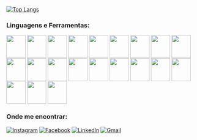[![Top Langs](https://github-readme-status-bice.vercel.app/api/top-langs/?username=GuilhermeRds1921&langs_count=14&theme=dark&layout=compact)](https://github.com/anuraghazra/github-readme-stats)

<div class="box">
<h3 align="left">Linguagens e Ferramentas:</h3>
<img align="center" height="60" width="50"  src="https://cdn.jsdelivr.net/gh/devicons/devicon/icons/c/c-original.svg" />
<img align="center" height="60" width="50"  src="https://cdn.jsdelivr.net/gh/devicons/devicon/icons/python/python-original.svg" />
<img align="center" height="60" width="50"  src="https://cdn.jsdelivr.net/gh/devicons/devicon/icons/java/java-original-wordmark.svg" />
<img align="center" height="60" width="50"  src="https://cdn.jsdelivr.net/gh/devicons/devicon/icons/typescript/typescript-original.svg" />
<img align="center" height="60" width="50"  src="https://cdn.jsdelivr.net/gh/devicons/devicon/icons/javascript/javascript-original.svg" />
<img align="center" height="60" width="50"  src="https://cdn.jsdelivr.net/gh/devicons/devicon/icons/html5/html5-plain-wordmark.svg" />
<img align="center" height="60" width="50"  src="https://cdn.jsdelivr.net/gh/devicons/devicon/icons/css3/css3-original-wordmark.svg" />
<img align="center" height="60" width="50"  src="https://cdn.jsdelivr.net/gh/devicons/devicon/icons/react/react-original.svg" />
<img align="center" height="60" width="50"  src="https://cdn.jsdelivr.net/gh/devicons/devicon/icons/docker/docker-original-wordmark.svg"/>
<img align="center" height="60" width="50"  src="https://cdn.jsdelivr.net/gh/devicons/devicon/icons/jest/jest-plain.svg" />
<img align="center" height="60" width="50"  src="https://cdn.jsdelivr.net/gh/devicons/devicon/icons/nodejs/nodejs-plain-wordmark.svg"/>
<img align="center" height="60" width="50"  src="https://cdn.jsdelivr.net/gh/devicons/devicon/icons/nextjs/nextjs-plain.svg"/>
<img align="center" height="60" width="50"  src="https://cdn.jsdelivr.net/gh/devicons/devicon/icons/blender/blender-original.svg" />
<img align="center" height="60" width="50"  src="https://cdn.jsdelivr.net/gh/devicons/devicon/icons/insomnia/insomnia-original-wordmark.svg" />
<img align="center" height="60" width="50"  src="https://cdn.jsdelivr.net/gh/devicons/devicon/icons/linux/linux-original.svg" />
<img align="center" height="60" width="50"  src="https://cdn.jsdelivr.net/gh/devicons/devicon/icons//mongodb/mongodb-original.svg" />
<img align="center" height="60" width="50"  src="https://cdn.jsdelivr.net/gh/devicons/devicon/icons/mysql/mysql-original-wordmark.svg" />
<img align="center" height="60" width="50"  src="https://cdn.jsdelivr.net/gh/devicons/devicon/icons/matlab/matlab-original.svg" />
<img align="center" height="60" width="50"  src="https://cdn.jsdelivr.net/gh/devicons/devicon/icons/arduino/arduino-original.svg" />
<img align="center" height="60" width="50"  src="https://cdn.jsdelivr.net/gh/devicons/devicon/icons/raspberrypi/raspberrypi-original.svg" />
<img align="center" height="60" width="50"  src="https://cdn.jsdelivr.net/gh/devicons/devicon/icons/git/git-original.svg" />
</div>

<h3 align="left">Onde me encontrar:</h3>

[![Instagram](https://img.shields.io/badge/Instagram-E4405F?style=for-the-badge&logo=instagram&logoColor=white)](https://www.instagram.com/gui_.rod/)
[![Facebook](https://img.shields.io/badge/Facebook-1877F2?style=for-the-badge&logo=facebook&logoColor=white)](https://www.facebook.com/GuilhermeRdS19/)
[![LinkedIn](https://img.shields.io/badge/LinkedIn-0077B5?style=for-the-badge&logo=linkedin&logoColor=white)](https://www.linkedin.com/in/guilherme-rodrigues-b39a751a7/)
[![Gmail](https://img.shields.io/badge/Gmail-D14836?style=for-the-badge&logo=gmail&logoColor=white)](mailto:guilhermerds1921@gmail.com/)



